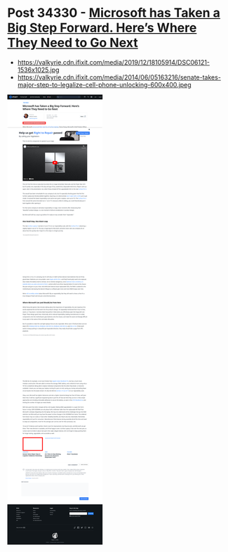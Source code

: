 # Post 34330 - [Microsoft has Taken a Big Step Forward. Here’s Where They Need to Go Next](https://www.ifixit.com/News/34330/microsoft-has-taken-a-big-step-forward-heres-where-they-need-to-go-next)

- https://valkyrie.cdn.ifixit.com/media/2019/12/18105914/DSC06121-1536x1025.jpg
- https://valkyrie.cdn.ifixit.com/media/2014/06/05163216/senate-takes-major-step-to-legalize-cell-phone-unlocking-600x400.jpeg

![screencap](screenshots/9ce296b8-195e-4bc5-ab96-b8b753c0da2c.png)
